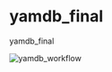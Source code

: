 # yamdb_final
yamdb_final

![yamdb_workflow](https://github.com/borrrv/yamdb_final/actions/workflows/yamdb_workflow.yml/badge.svg)
